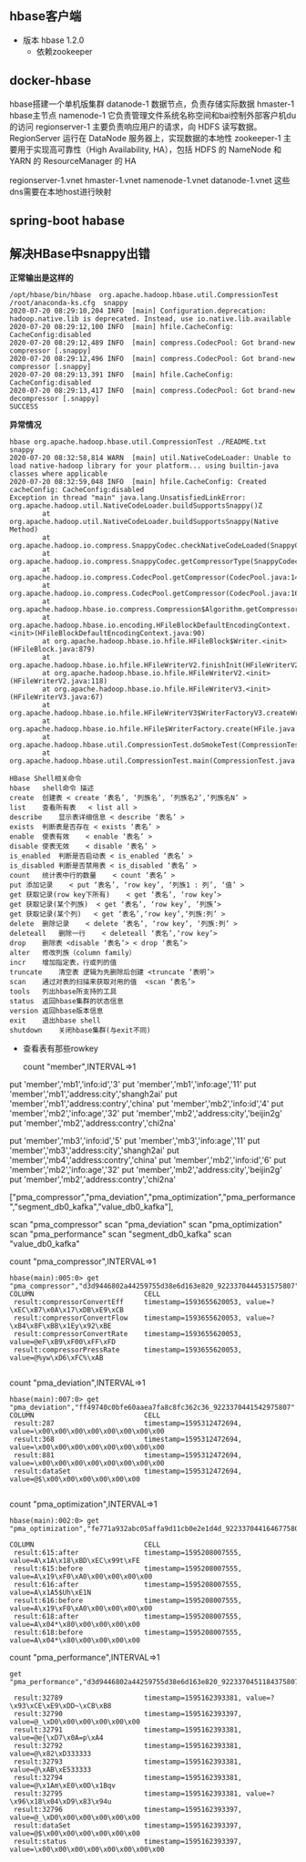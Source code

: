## hbase客户端

- 版本 hbase  1.2.0
  - 依赖zookeeper
## docker-hbase
hbase搭建一个单机版集群
datanode-1  数据节点，负责存储实际数据
hmaster-1 hbase主节点
namenode-1  它负责管理文件系统名称空间和bai控制外部客户机du的访问
regionserver-1 主要负责响应用户的请求，向 HDFS 读写数据。RegionServer 运行在 DataNode 服务器上，实现数据的本地性
zookeeper-1   主要用于实现高可靠性（High Availability, HA），包括 HDFS 的 NameNode 和 YARN 的 ResourceManager 的 HA

regionserver-1.vnet hmaster-1.vnet namenode-1.vnet datanode-1.vnet 这些dns需要在本地host进行映射
## spring-boot habase

## 解决HBase中snappy出错

**正常输出是这样的**

```
/opt/hbase/bin/hbase  org.apache.hadoop.hbase.util.CompressionTest  /root/anaconda-ks.cfg  snappy
2020-07-20 08:29:10,204 INFO  [main] Configuration.deprecation: hadoop.native.lib is deprecated. Instead, use io.native.lib.available
2020-07-20 08:29:12,100 INFO  [main] hfile.CacheConfig: CacheConfig:disabled
2020-07-20 08:29:12,489 INFO  [main] compress.CodecPool: Got brand-new compressor [.snappy]
2020-07-20 08:29:12,496 INFO  [main] compress.CodecPool: Got brand-new compressor [.snappy]
2020-07-20 08:29:13,391 INFO  [main] hfile.CacheConfig: CacheConfig:disabled
2020-07-20 08:29:13,417 INFO  [main] compress.CodecPool: Got brand-new decompressor [.snappy]
SUCCESS

```

**异常情况**
```
hbase org.apache.hadoop.hbase.util.CompressionTest ./README.txt  snappy
2020-07-20 08:32:58,814 WARN  [main] util.NativeCodeLoader: Unable to load native-hadoop library for your platform... using builtin-java classes where applicable
2020-07-20 08:32:59,048 INFO  [main] hfile.CacheConfig: Created cacheConfig: CacheConfig:disabled
Exception in thread "main" java.lang.UnsatisfiedLinkError: org.apache.hadoop.util.NativeCodeLoader.buildSupportsSnappy()Z
        at org.apache.hadoop.util.NativeCodeLoader.buildSupportsSnappy(Native Method)
        at org.apache.hadoop.io.compress.SnappyCodec.checkNativeCodeLoaded(SnappyCodec.java:63)
        at org.apache.hadoop.io.compress.SnappyCodec.getCompressorType(SnappyCodec.java:132)
        at org.apache.hadoop.io.compress.CodecPool.getCompressor(CodecPool.java:148)
        at org.apache.hadoop.io.compress.CodecPool.getCompressor(CodecPool.java:163)
        at org.apache.hadoop.hbase.io.compress.Compression$Algorithm.getCompressor(Compression.java:330)
        at org.apache.hadoop.hbase.io.encoding.HFileBlockDefaultEncodingContext.<init>(HFileBlockDefaultEncodingContext.java:90)
        at org.apache.hadoop.hbase.io.hfile.HFileBlock$Writer.<init>(HFileBlock.java:879)
        at org.apache.hadoop.hbase.io.hfile.HFileWriterV2.finishInit(HFileWriterV2.java:126)
        at org.apache.hadoop.hbase.io.hfile.HFileWriterV2.<init>(HFileWriterV2.java:118)
        at org.apache.hadoop.hbase.io.hfile.HFileWriterV3.<init>(HFileWriterV3.java:67)
        at org.apache.hadoop.hbase.io.hfile.HFileWriterV3$WriterFactoryV3.createWriter(HFileWriterV3.java:59)
        at org.apache.hadoop.hbase.io.hfile.HFile$WriterFactory.create(HFile.java:309)
        at org.apache.hadoop.hbase.util.CompressionTest.doSmokeTest(CompressionTest.java:124)
        at org.apache.hadoop.hbase.util.CompressionTest.main(CompressionTest.java:160)
```

```
HBase Shell相关命令
hbase	shell命令	描述
create	创建表	< create ‘表名’, ‘列族名’, ‘列族名2’,‘列族名N’ >
list	查看所有表	< list all >
describe	显示表详细信息	< describe ‘表名’ >
exists	判断表是否存在	< exists ‘表名’ >
enable	使表有效	< enable ‘表名’ >
disable	使表无效	< disable ‘表名’ >
is_enabled	判断是否启动表	< is_enabled ‘表名’ >
is_disabled	判断是否禁用表	< is_disabled ‘表名’ >
count	统计表中行的数量	< count ‘表名’ >
put	添加记录	< put ‘表名’, ‘row key’, ‘列族1 : 列’, ‘值’ >
get	获取记录(row key下所有)	< get ‘表名’, ‘row key’>
get	获取记录(某个列族)	< get ‘表名’, ‘row key’, ‘列族’>
get	获取记录(某个列)	< get ‘表名’,‘row key’,‘列族:列’ >
delete	删除记录	< delete ‘表名’, ‘row key’, ‘列族:列’ >
deleteall	删除一行	< deleteall ‘表名’,‘row key’>
drop	删除表	<disable ‘表名’> < drop ‘表名’>
alter	修改列族（column family）	
incr	增加指定表，行或列的值	
truncate	清空表	逻辑为先删除后创建 <truncate ‘表明’>
scan	通过对表的扫描来获取对用的值	<scan ‘表名’>
tools	列出hbase所支持的工具	
status	返回hbase集群的状态信息	
version	返回hbase版本信息	
exit	退出hbase shell	
shutdown	关闭hbase集群(与exit不同)	
 ```

- 查看表有那些rowkey

  count "member",INTERVAL=>1

put 'member','mb1','info:id','3'
put 'member','mb1','info:age','11'
put 'member','mb1','address:city','shangh2ai'
put 'member','mb1','address:contry','china'
put 'member','mb2','info:id','4'
put 'member','mb2','info:age','32'
put 'member','mb2','address:city','beijin2g'
put 'member','mb2','address:contry','chi2na'

put 'member','mb3','info:id','5'
put 'member','mb3','info:age','11'
put 'member','mb3','address:city','shangh2ai'
put 'member','mb4','address:contry','china'
put 'member','mb2','info:id','6'
put 'member','mb2','info:age','32'
put 'member','mb2','address:city','beijin2g'
put 'member','mb2','address:contry','chi2na'  


["pma_compressor","pma_deviation","pma_optimization","pma_performance","segment_db0_kafka","value_db0_kafka"],

scan "pma_compressor"
scan "pma_deviation"
scan "pma_optimization"
scan "pma_performance"
scan "segment_db0_kafka"
scan "value_db0_kafka"

count "pma_compressor",INTERVAL=>1
```
hbase(main):005:0> get "pma_compressor","d3d9446802a44259755d38e6d163e820_9223370444531575807"
COLUMN                           CELL                                                                                       
 result:compressorConvertEff     timestamp=1593655620053, value=?\xEC\xB7\x0A\x17\xDB\xE9\xCB                               
 result:compressorConvertFlow    timestamp=1593655620053, value=?\xB4\x8F\xBB\x1Ey\x92\xBE                                  
 result:compressorConvertRate    timestamp=1593655620053, value=@eF\xB9\xF00\xFF\xFD                                        
 result:compressorPressRate      timestamp=1593655620053, value=@%yw\xD6\xFC%\xAB  
 
 ```
count "pma_deviation",INTERVAL=>1
```
hbase(main):007:0> get "pma_deviation","ff49740c0bfe60aaea7fa8c8fc362c36_9223370441542975807"
COLUMN                           CELL                                                                                       
 result:287                      timestamp=1595312472694, value=\x00\x00\x00\x00\x00\x00\x00\x00                            
 result:368                      timestamp=1595312472694, value=\x00\x00\x00\x00\x00\x00\x00\x00                            
 result:881                      timestamp=1595312472694, value=\x00\x00\x00\x00\x00\x00\x00\x00                            
 result:dataSet                  timestamp=1595312472694, value=@$\x00\x00\x00\x00\x00\x00 
 
 ```
count "pma_optimization",INTERVAL=>1

```
hbase(main):002:0> get "pma_optimization","fe771a932abc05affa9d11cb0e2e1d4d_9223370441646775807"

COLUMN                           CELL                                                                                       
 result:615:after                timestamp=1595208007555, value=A\x1A\x18\xBD\xEC\x99t\xFE                                  
 result:615:before               timestamp=1595208007555, value=A\x19\xF0\xA0\x00\x00\x00\x00                               
 result:616:after                timestamp=1595208007555, value=A\x1A5$Uh\xE1N                                              
 result:616:before               timestamp=1595208007555, value=A\x19\xF0\xA0\x00\x00\x00\x00                               
 result:618:after                timestamp=1595208007555, value=A\x04*\x80\x00\x00\x00\x00                                  
 result:618:before               timestamp=1595208007555, value=A\x04*\x80\x00\x00\x00\x00 
 ```
count "pma_performance",INTERVAL=>1
```
get "pma_performance","d3d9446802a44259755d38e6d163e820_9223370451184375807"

 result:32789                    timestamp=1595162393381, value=?\x93\xCE\xE9\xDD~\xCB\xB8                                  
 result:32790                    timestamp=1595162393397, value=@_\xD0\x00\x00\x00\x00\x00                                  
 result:32791                    timestamp=1595162393381, value=@e{\xD7\x0A=p\xA4                                           
 result:32792                    timestamp=1595162393381, value=@\x82\xD333333                                              
 result:32793                    timestamp=1595162393381, value=@\xAB\xE533333                                              
 result:32794                    timestamp=1595162393381, value=@\x1Am\xE0\x0D\x1Bqv                                        
 result:32795                    timestamp=1595162393381, value=?\x96\x18\x04\xD9\x83\x94u                                  
 result:32796                    timestamp=1595162393397, value=@_\xD0\x00\x00\x00\x00\x00                                  
 result:dataSet                  timestamp=1595162393397, value=@$\x00\x00\x00\x00\x00\x00                                  
 result:status                   timestamp=1595162393397, value=\x00\x00\x00\x00\x00\x00\x00\x00    
 ```